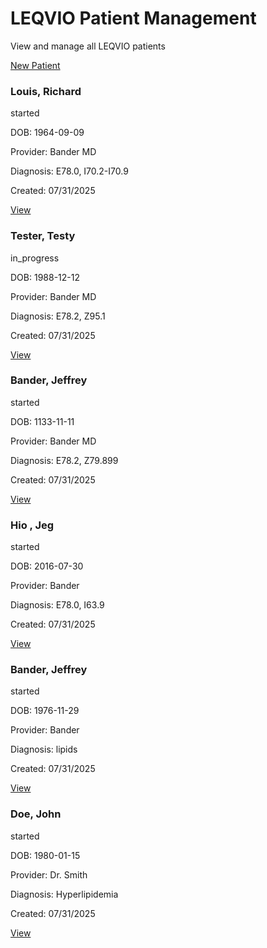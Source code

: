 # LEQVIO Patient Management

View and manage all LEQVIO patients

[New Patient](https://leqvio-notifications6.replit.app/patient/new)

### Louis, Richard

started

DOB: 1964-09-09

Provider: Bander MD

Diagnosis: E78.0, I70.2-I70.9

Created: 07/31/2025

[View](https://leqvio-notifications6.replit.app/patient/6)

### Tester, Testy

in\_progress

DOB: 1988-12-12

Provider: Bander MD

Diagnosis: E78.2, Z95.1

Created: 07/31/2025

[View](https://leqvio-notifications6.replit.app/patient/5)

### Bander, Jeffrey

started

DOB: 1133-11-11

Provider: Bander MD

Diagnosis: E78.2, Z79.899

Created: 07/31/2025

[View](https://leqvio-notifications6.replit.app/patient/4)

### Hio , Jeg

started

DOB: 2016-07-30

Provider: Bander

Diagnosis: E78.0, I63.9

Created: 07/31/2025

[View](https://leqvio-notifications6.replit.app/patient/3)

### Bander, Jeffrey

started

DOB: 1976-11-29

Provider: Bander

Diagnosis: lipids

Created: 07/31/2025

[View](https://leqvio-notifications6.replit.app/patient/2)

### Doe, John

started

DOB: 1980-01-15

Provider: Dr. Smith

Diagnosis: Hyperlipidemia

Created: 07/31/2025

[View](https://leqvio-notifications6.replit.app/patient/1)